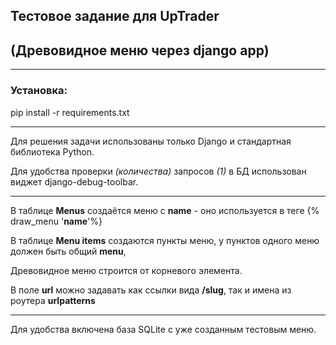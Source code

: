 ## Тестовое задание для UpTrader
## (Древовидное меню через django app)
____
### Установка:
pip install -r requirements.txt
____

Для решения задачи использованы только Django и стандартная библиотека Python.  

Для удобства проверки _(количества)_ запросов _(1)_ в БД использован виджет django-debug-toolbar.  

____
В таблице __Menus__ создаётся меню с __name__ - оно используется в теге  {% draw_menu '__name__'%}  

В таблице __Menu items__ создаются пункты меню, у пунктов одного меню должен быть общий __menu__,  

Древовидное меню строится от корневого элемента.  

В поле __url__ можно задавать как ссылки вида __/slug__, так и имена из роутера __urlpatterns__
____
Для удобства включена база SQLite с уже созданным тестовым меню.
